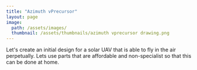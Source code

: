 ```yaml
---
title: "Azimuth vPrecursor"
layout: page
image: 
  path: /assets/images/
  thumbnail: /assets/thumbnails/azimuth vprecursor drawing.png
---
```

Let's create an initial design for a solar UAV that is able to fly in the air perpetually. Lets use parts that are affordable and non-specialist so that this can be done at home.